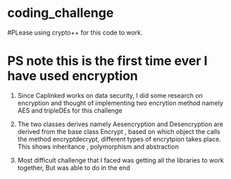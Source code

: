 # coding_challenge

#PLease using crypto++ for this code to work. 

# PS note this is the first time ever I have used encryption


1. Since Caplinked works on data security, I did some research on encryption and thought of implementing two encrytion method namely AES and tripleDEs for this challenge 
2. The two classes derives namely Aesencryption and Desencryption are derived from the base class Encrypt , based on which object the calls the method 
encryptdecrypt, different types of encrytpion takes place. This shows inheritance , polymorphism and abstraction 

3. Most difficult challenge that I faced was getting all the libraries to work together, But was able to do in the end


